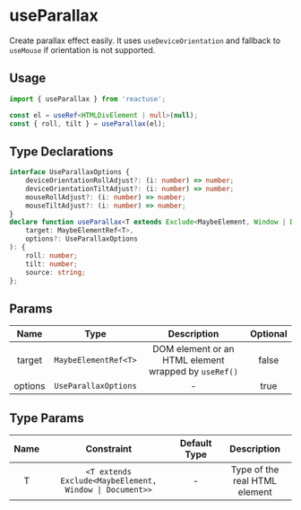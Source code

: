 # useParallax

Create parallax effect easily. It uses `useDeviceOrientation` and fallback to `useMouse` if orientation is not supported.

## Usage

```ts
import { useParallax } from 'reactuse';

const el = useRef<HTMLDivElement | null>(null);
const { roll, tilt } = useParallax(el);
```

## Type Declarations

```ts
interface UseParallaxOptions {
    deviceOrientationRollAdjust?: (i: number) => number;
    deviceOrientationTiltAdjust?: (i: number) => number;
    mouseRollAdjust?: (i: number) => number;
    mouseTiltAdjust?: (i: number) => number;
}
declare function useParallax<T extends Exclude<MaybeElement, Window | Document>>(
    target: MaybeElementRef<T>,
    options?: UseParallaxOptions
): {
    roll: number;
    tilt: number;
    source: string;
};
```

## Params

|  Name   |         Type         |                     Description                      | Optional |
| :-----: | :------------------: | :--------------------------------------------------: | :------: |
| target  | `MaybeElementRef<T>` | DOM element or an HTML element wrapped by `useRef()` |  false   |
| options | `UseParallaxOptions` |                          -                           |   true   |

## Type Params

| Name |                       Constraint                        | Default Type |          Description          |
| :--: | :-----------------------------------------------------: | :----------: | :---------------------------: |
|  T   | `<T extends Exclude<MaybeElement, Window \| Document>>` |      -       | Type of the real HTML element |
